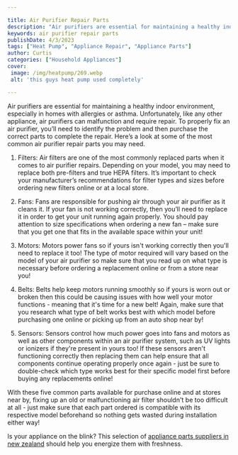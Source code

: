 ```yaml
---

title: Air Purifier Repair Parts
description: "Air purifiers are essential for maintaining a healthy indoor environment, especially in homes with allergies or asthma. Unfortunat...you wont regret reading on"
keywords: air purifier repair parts
publishDate: 4/3/2023
tags: ["Heat Pump", "Appliance Repair", "Appliance Parts"]
author: Curtis
categories: ["Household Appliances"]
cover: 
 image: /img/heatpump/269.webp
 alt: 'this guys heat pump used completely'

---
```


Air purifiers are essential for maintaining a healthy indoor environment, especially in homes with allergies or asthma. Unfortunately, like any other appliance, air purifiers can malfunction and require repair. To properly fix an air purifier, you’ll need to identify the problem and then purchase the correct parts to complete the repair. Here’s a look at some of the most common air purifier repair parts you may need.

1. Filters: Air filters are one of the most commonly replaced parts when it comes to air purifier repairs. Depending on your model, you may need to replace both pre-filters and true HEPA filters. It’s important to check your manufacturer’s recommendations for filter types and sizes before ordering new filters online or at a local store.

2. Fans: Fans are responsible for pushing air through your air purifier as it cleans it. If your fan is not working correctly, then you’ll need to replace it in order to get your unit running again properly. You should pay attention to size specifications when ordering a new fan – make sure that you get one that fits in the available space within your unit! 

3. Motors: Motors power fans so if yours isn't working correctly then you'll need to replace it too! The type of motor required will vary based on the model of your air purifier so make sure that you read up on what type is necessary before ordering a replacement online or from a store near you! 

4. Belts: Belts help keep motors running smoothly so if yours is worn out or broken then this could be causing issues with how well your motor functions - meaning that it's time for a new belt! Again, make sure that you research what type of belt works best with which model before purchasing one online or picking up from an auto shop near by! 

5. Sensors: Sensors control how much power goes into fans and motors as well as other components within an air purifier system, such as UV lights or ionizers if they're present in yours too! If these sensors aren't functioning correctly then replacing them can help ensure that all components continue operating properly once again - just be sure to double-check which type works best for their specific model first before buying any replacements online! 

With these five common parts available for purchase online and at stores near by, fixing up an old or malfunctioning air filter shouldn't be too difficult at all - just make sure that each part ordered is compatible with its respective model beforehand so nothing gets wasted during installation either way!

Is your appliance on the blink? This selection of <a href="/pages/appliance-parts-suppliers/">appliance parts suppliers in new zealand</a> should help you energize them with freshness.